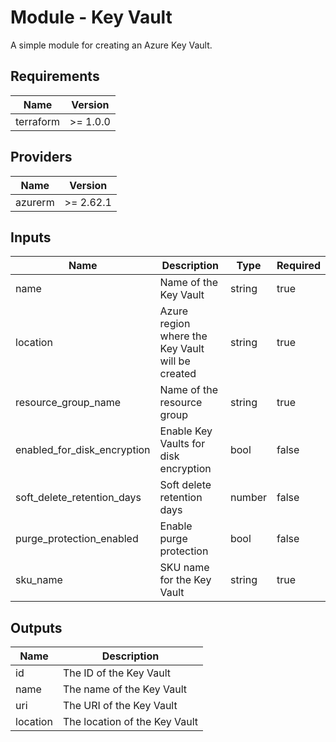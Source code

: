# Module - Key Vault

A simple module for creating an Azure Key Vault.

## Requirements

|Name|Version|
|---|---|
|terraform|>= 1.0.0|

## Providers
|Name|Version|
|---|--|
|azurerm|>= 2.62.1|

## Inputs
|Name|Description|Type|Required|
|---|---|---|---|
|name|Name of the Key Vault|string|true|
|location|Azure region where the Key Vault will be created|string|true|
|resource_group_name|Name of the resource group|string|true|
|enabled_for_disk_encryption|Enable Key Vaults for disk encryption|bool|false|
|soft_delete_retention_days|Soft delete retention days|number|false|
|purge_protection_enabled|Enable purge protection|bool|false|
|sku_name|SKU name for the Key Vault|string|true|


## Outputs
|Name|Description|
|---|---|
|id|The ID of the Key Vault|
|name|The name of the Key Vault|
|uri|The URI of the Key Vault|
|location|The location of the Key Vault|
